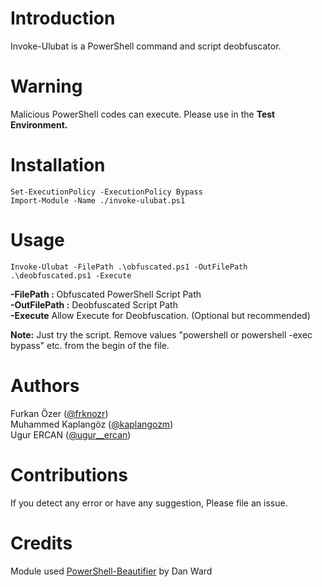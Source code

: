# Introduction

Invoke-Ulubat is a PowerShell command and script deobfuscator.

# Warning

Malicious PowerShell codes can execute. Please use in the **Test Environment.**

# Installation
```
Set-ExecutionPolicy -ExecutionPolicy Bypass
Import-Module -Name ./invoke-ulubat.ps1
```

# Usage
```
Invoke-Ulubat -FilePath .\obfuscated.ps1 -OutFilePath .\deobfuscated.ps1 -Execute
```
**-FilePath :** Obfuscated PowerShell Script Path  
**-OutFilePath :** Deobfuscated Script Path  
**-Execute** Allow Execute for Deobfuscation. (Optional but recommended) 

**Note:** Just try the script. Remove values "powershell or powershell -exec bypass" etc. from the begin of the file.

# Authors
Furkan Özer ([@frknozr](https://twitter.com/frknozr))  
Muhammed Kaplangöz ([@kaplangozm](https://twitter.com/kaplangozm))  
Ugur ERCAN ([@ugur__ercan](https://twitter.com/ugur__ercan))

# Contributions
If you detect any error or have any suggestion, Please file an issue.

# Credits
Module used [PowerShell-Beautifier](https://github.com/DTW-DanWard/PowerShell-Beautifier) by Dan Ward

